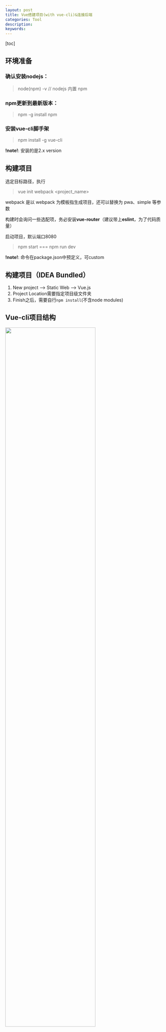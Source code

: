 ```yaml
---
layout: post
title: Vue搭建项目(with vue-cli)&连接后端
categories: Tool
description: 
keywords: 
---
```

[toc]
## 环境准备

### 确认安装nodejs：
> node(npm) -v  // nodejs 内置 npm

### npm更新到最新版本： 
> npm -g install npm

### 安装vue-cli脚手架
> npm install -g vue-cli

**!note!**: 安装的是2.x version

## 构建项目
选定目标路径，执行
> vue init webpack <project_name>

webpack 是以 webpack 为模板指生成项目，还可以替换为 pwa、simple 等参数

构建时会询问一些选配项，务必安装**vue-router**（建议带上**eslint**，为了代码质量）

启动项目，默认端口8080
> npm start === npm run dev 

**!note!**: 命令在package.json中预定义，可custom

## 构建项目（IDEA Bundled）
1. New project --> Static Web --> Vue.js
2. Project Location需要指定项目级文件夹
3. Finish之后，需要自行`npm install`(不含node modules)

## Vue-cli项目结构

<img src="/images/posts/vuecli_sturc.png" width="75%"/>

### index.html
```html
<!DOCTYPE html>
<html>
  <head>
    <meta charset="utf-8">
    <meta name="viewport" content="width=device-width,initial-scale=1.0">
    <title>wj-vue</title>
  </head>
  <body>
    <div id="app"></div>
    <!-- built files will be auto injected -->
  </body>
</html>
```
`<div id="app"></div>` ：构建的文件将会被自动注入，也就是编写的其它的内容都将在这个 div 中展示。

整个项目只有这一个 html 文件，所以这是一**单页面应用**，当我们打开这个应用，表面上可以有很多页面，实际上它们都只不过在一个 div 中。

### App.vue
`.vue` ：.vue 文件是一种自定义文件类型，在结构上类似 html，一个 .vue 文件即是一个 vue 组件。


```js
<template>
  <div id="app">
    <img src="./assets/logo.png">
    <router-view/>
  </div>
</template>

<script>
export default {
  name: 'App'
}
</script>

<style>
#app {
  font-family: 'Avenir', Helvetica, Arial, sans-serif;
  -webkit-font-smoothing: antialiased;
  -moz-osx-font-smoothing: grayscale;
  text-align: center;
  color: #2c3e50;
  margin-top: 60px;
}
</style>
```

`<script>`标签里的内容即该组件的脚本，也就是 js 代码，`export default` 是 ES6 的语法，意思是将这个组件整体导出，之后就可以使用 import 导入组件了。大括号里的内容是这个组件的相关属性。

`<router-view/>`，是一个容器，名字叫“路由视图”，意思是当前路由（ URL）指向的内容将显示在这个容器中。也就是说，其它的组件即使拥有自己的路由（URL，需要在 router 文件夹的 index.js 文件里定义），也只不过表面上是一个单独的页面，实际上只是在根组件 App.vue 中。


### main.js
App.vue 里的 `<div id="app">` 和 index.html 里的 `<div id="app">` 没有关系，那么这两个文件是怎么建立联系的呢？让我们来看入口文件 main.js 的代码。

```js
import Vue from 'vue'
import App from './App'
import router from './router'

Vue.config.productionTip = false

/* eslint-disable no-new */
new Vue({
  el: '#app',
  router,
  components: { App },
  template: '<App/>'
})
```

最上面 import 了几个模块，其中 vue 模块在 node_modules 中，App 即 App.vue 里定义的组件，router 即 router 文件夹里定义的路由。

`Vue.config.productionTip = false`, 作用是阻止vue在启动时生成生产提示。

在这个 js 文件中，我们创建了一个 Vue 对象（实例），el 属性提供一个在页面上已存在的 DOM 元素作为 Vue 对象的挂载目标，router 代表该对象包含 Vue Router，并使用项目中定义的路由。components 表示该对象包含的 Vue 组件，template 是用一个字符串模板作为 Vue 实例的标识使用，类似于定义一个 html 标签。


## 前后端连接
### 设置反向代理（axios）

在main.js中进行配置

因为使用了新的模块 axios，所以需要进入到项目文件夹中，执行 `npm install --save axios`，以安装这个模块。

```js
// The Vue build version to load with the `import` command
// (runtime-only or standalone) has been set in webpack.base.conf with an alias.
import Vue from 'vue'
import App from './App'
import router from './router'

import ElementUI from 'element-ui';
import 'element-ui/lib/theme-chalk/index.css';
Vue.use(ElementUI);

// 设置反向代理，前端请求默认发送到 http://localhost:8443/api
var axios = require('axios')
axios.defaults.baseURL = 'http://localhost:8443/api'
// 全局注册，之后可在其他组件中通过 this.$axios 发送数据
Vue.prototype.$axios = axios
Vue.config.productionTip = false

/* eslint-disable no-new */
new Vue({
  el: '#app',
  render: h => h(App),
  router,
  components: { App },
  template: '<App/>'
})
```

### 配置页面路由

修改 src\router\index.js

```js
import Vue from 'vue'
import Router from 'vue-router'
// 导入刚才编写的组件
import AppIndex from '@/components/home/AppIndex'
import Login from '@/components/Login'

Vue.use(Router)

export default new Router({
  routes: [
  // 下面都是固定的写法
    {
      path: '/login',
      name: 'Login',
      component: Login
    },
    {
      path: '/index',
      name: 'AppIndex',
      component: AppIndex
    }
  ]
})
```

### 跨域支持

为了让后端能够访问到前端的资源，需要配置跨域支持。

在 config\index.js 中，找到 proxyTable 位置，修改为以下内容

```js
    proxyTable: {
      '/api': {
        target: 'http://localhost:8443',
        changeOrigin: true,
        pathRewrite: {
          '^/api': ''
        }
      }
    }
```